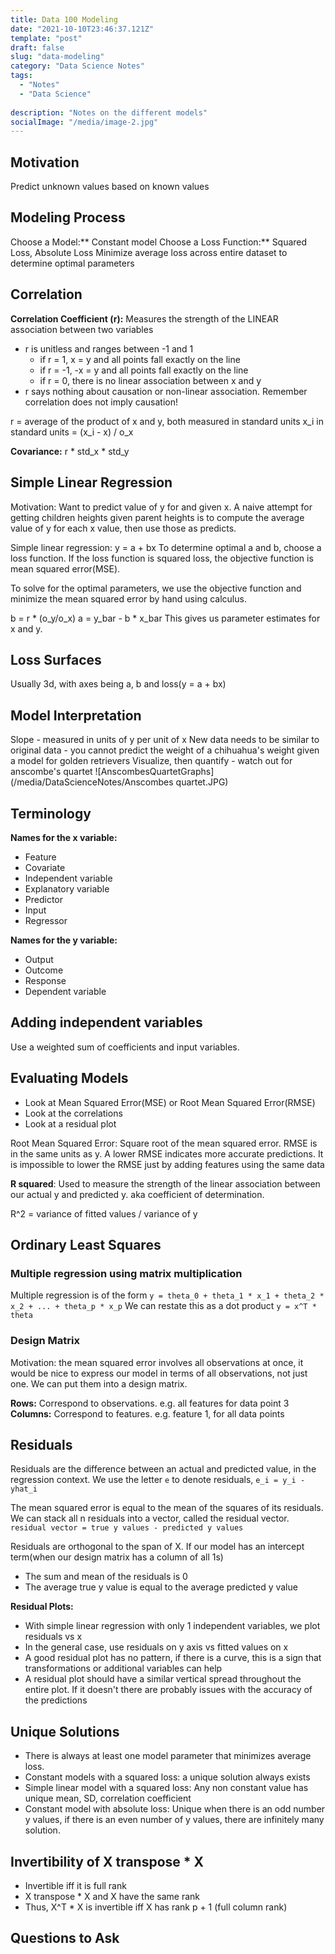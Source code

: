 ```yaml
---
title: Data 100 Modeling
date: "2021-10-10T23:46:37.121Z"
template: "post"
draft: false
slug: "data-modeling"
category: "Data Science Notes"
tags:
  - "Notes"
  - "Data Science"
  
description: "Notes on the different models"
socialImage: "/media/image-2.jpg"
---
```


## Motivation
Predict unknown values based on known values

## Modeling Process
Choose a Model:** Constant model
Choose a Loss Function:** Squared Loss, Absolute Loss
Minimize average loss across entire dataset to determine optimal parameters

## Correlation
**Correlation Coefficient (r):** Measures the strength of the LINEAR association between two variables
  - r is unitless and ranges between -1 and 1
    - if r = 1, x = y and all points fall exactly on the line
    - if r = -1, -x = y and all points fall exactly on the line
    - if r = 0, there is no linear association between x and y
  - r says nothing about causation or non-linear association. Remember correlation does not imply causation!

r = average of the product of x and y, both measured in standard units
x_i in standard units = (x_i - x) / o_x

**Covariance:** r * std_x * std_y

## Simple Linear Regression
Motivation: Want to predict value of y for and given x. A naive attempt for getting children heights given parent heights is to compute the average value of y for each x value, then use those as predicts.

Simple linear regression: y = a + bx
To determine optimal a and b, choose a loss function. If the loss function is squared loss, the objective function is mean squared error(MSE).

To solve for the optimal parameters, we use the objective function and minimize the mean squared error by hand using calculus.

b = r * (o_y/o_x)
a = y_bar - b * x_bar
This gives us parameter estimates for x and y.

## Loss Surfaces
Usually 3d, with axes being a, b and loss(y = a + bx)

## Model Interpretation
Slope - measured in units of y per unit of x
New data needs to be similar to original data - you cannot predict the weight of a chihuahua's weight given a model for golden retrievers
Visualize, then quantify - watch out for anscombe's quartet
![AnscombesQuartetGraphs](/media/DataScienceNotes/Anscombes quartet.JPG)

## Terminology
**Names for the x variable:**
  - Feature
  - Covariate
  - Independent variable
  - Explanatory variable
  - Predictor
  - Input
  - Regressor

**Names for the y variable:**
  - Output
  - Outcome
  - Response
  - Dependent variable

## Adding independent variables
Use a weighted sum of coefficients and input variables.

## Evaluating Models
  - Look at Mean Squared Error(MSE) or Root Mean Squared Error(RMSE)
  - Look at the correlations
  - Look at a residual plot

Root Mean Squared Error: Square root of the mean squared error. RMSE is in the same units as y. A lower RMSE indicates more accurate predictions. It is impossible to lower the RMSE just by adding features using the same data

**R squared**: Used to measure the strength of the linear association between our actual y and predicted y. aka coefficient of determination.

R^2 = variance of fitted values / variance of y

## Ordinary Least Squares

### Multiple regression using matrix multiplication

Multiple regression is of the form
`y = theta_0 + theta_1 * x_1 + theta_2 * x_2 + ... + theta_p * x_p`
We can restate this as a dot product
`y = x^T * theta`

### Design Matrix
Motivation: the mean squared error involves all observations at once, it would be nice to express our model in terms of all observations, not just one. We can put them into a design matrix.

**Rows:** Correspond to observations. e.g. all features for data point 3
**Columns:** Correspond to features. e.g. feature 1, for all data points

## Residuals
Residuals are the difference between an actual and predicted value, in the regression context. We use the letter `e` to denote residuals, `e_i = y_i - yhat_i`

The mean squared error is equal to the mean of the squares of its residuals.
We can stack all n residuals into a vector, called the residual vector.
`residual vector = true y values - predicted y values`

Residuals are orthogonal to the span of X.
If our model has an intercept term(when our design matrix has a column of all 1s)
  - The sum and mean of the residuals is 0
  - The average true y value is equal to the average predicted y value

**Residual Plots:**
  - With simple linear regression with only 1 independent variables, we plot residuals vs x
  - In the general case, use residuals on y axis vs fitted values on x
  - A good residual plot has no pattern, if there is a curve, this is a sign that transformations or additional variables can help
  - A residual plot should have a similar vertical spread throughout the entire plot. If it doesn't there are probably issues with the accuracy of the predictions

## Unique Solutions
  - There is always at least one model parameter that minimizes average loss.
  - Constant models with a squared loss: a unique solution always exists
  - Simple linear model with a squared loss: Any non constant value has unique mean, SD, correlation coefficient
  - Constant model with absolute loss: Unique when there is an odd number y values, if there is an even number of y values, there are infinitely many solution.

## Invertibility of X transpose * X
  - Invertible iff it is full rank
  - X transpose * X and X have the same rank
  - Thus, X^T * X is invertible iff X has rank p + 1 (full column rank)
## Questions to Ask